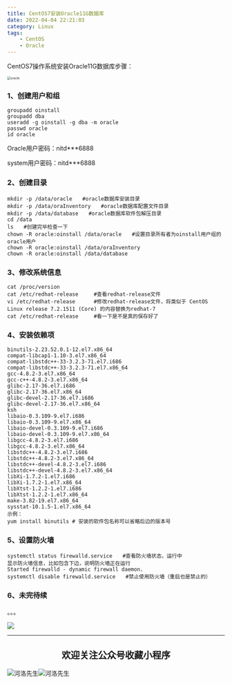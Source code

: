 ```yaml
---
title: CentOS7安装Oracle11G数据库
date: 2022-04-04 22:21:03
category: Linux
tags: 
    - CentOS
    - Oracle
---
```


CentOS7操作系统安装Oracle11G数据库步骤：

<img src="https://s2.loli.net/2022/06/06/vkiqp7ATZIMhdCK.png" alt="oracle" style="zoom:50%;" />

### 1、创建用户和组

```
groupadd oinstall
groupadd dba
useradd -g oinstall -g dba -m oracle
passwd oracle
id oracle
```

Oracle用户密码：nitd***6888

system用户密码：nitd***6888

### 2、创建目录

```
mkdir -p /data/oracle　　#oracle数据库安装目录
mkdir -p /data/oraInventory　　#oracle数据库配置文件目录
mkdir -p /data/database　　#oracle数据库软件包解压目录
cd /data
ls　　#创建完毕检查一下
chown -R oracle:oinstall /data/oracle　　#设置目录所有者为oinstall用户组的oracle用户
chown -R oracle:oinstall /data/oraInventory
chown -R oracle:oinstall /data/database
```

### 3、修改系统信息

```
cat /proc/version
cat /etc/redhat-release		#查看redhat-release文件
vi /etc/redhat-release 		#修改redhat-release文件，将类似于 CentOS Linux release 7.2.1511 (Core) 的内容替换为redhat-7
cat /etc/redhat-release 	#看一下是不是真的保存好了
```

<!--more-->

### 4、安装依赖项

```
binutils-2.23.52.0.1-12.el7.x86_64 
compat-libcap1-1.10-3.el7.x86_64 
compat-libstdc++-33-3.2.3-71.el7.i686
compat-libstdc++-33-3.2.3-71.el7.x86_64
gcc-4.8.2-3.el7.x86_64 
gcc-c++-4.8.2-3.el7.x86_64 
glibc-2.17-36.el7.i686 
glibc-2.17-36.el7.x86_64 
glibc-devel-2.17-36.el7.i686 
glibc-devel-2.17-36.el7.x86_64
ksh
libaio-0.3.109-9.el7.i686 
libaio-0.3.109-9.el7.x86_64 
libaio-devel-0.3.109-9.el7.i686 
libaio-devel-0.3.109-9.el7.x86_64 
libgcc-4.8.2-3.el7.i686 
libgcc-4.8.2-3.el7.x86_64 
libstdc++-4.8.2-3.el7.i686 
libstdc++-4.8.2-3.el7.x86_64 
libstdc++-devel-4.8.2-3.el7.i686 
libstdc++-devel-4.8.2-3.el7.x86_64 
libXi-1.7.2-1.el7.i686 
libXi-1.7.2-1.el7.x86_64 
libXtst-1.2.2-1.el7.i686 
libXtst-1.2.2-1.el7.x86_64 
make-3.82-19.el7.x86_64 
sysstat-10.1.5-1.el7.x86_64 
示例：
yum install binutils # 安装的软件包名称可以省略后边的版本号
```

### 5、设置防火墙

```
systemctl status firewalld.service　　#查看防火墙状态，运行中
显示防火墙信息，比如包含下边，说明防火墙正在运行
Started firewalld - dynamic firewall daemon.
systemctl disable firewalld.service　　#禁止使用防火墙（重启也是禁止的）
```

### 6、未完待续

。。。

![](https://s2.loli.net/2022/06/24/cxZCrmoFPD5JSuv.gif)

---

## <center>欢迎关注公众号收藏小程序</center>

![河洛先生](https://s2.loli.net/2022/06/23/bYdtKDC2U5J7iWr.jpg)![河洛先生](https://s2.loli.net/2022/06/23/PlUgz5KSHm7OBke.jpg)
